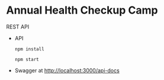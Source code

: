 # Annual Health Checkup Camp 

 REST API

- API 
  
    `npm install`
    
    `npm start`

- Swagger at [http://localhost:3000/api-docs](http://localhost:3000/api-docs)